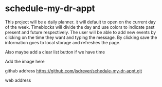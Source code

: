 # schedule-my-dr-appt
This project will be a daily planner. it will default to open on the current day of the week. Timeblocks will divide the day and use colors to indicate past present and future respectively.
The user will be able to add new events by clicking on the time they want and typing the message. By clicking save the information goes to local storage and refreshes the page.

Also maybe add a clear list button if we have time

Add the image here

github address 
https://github.com/jsdrever/schedule-my-dr-appt.git

web address 